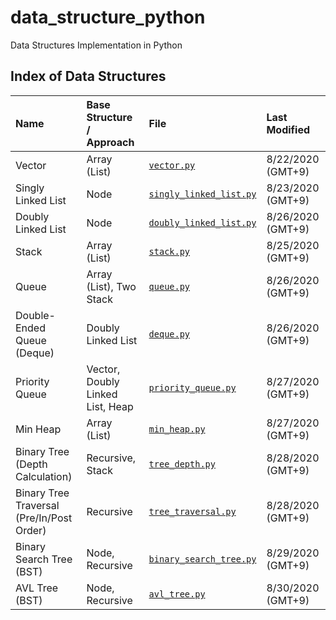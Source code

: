 # data_structure_python
Data Structures Implementation in Python

## Index of Data Structures
| **Name** | **Base Structure / Approach** | **File** | **Last Modified**
|:------- |:--------------------------------|:--------------------------------|:-----
| Vector |Array (List)|[`vector.py`][vector]           | 8/22/2020 (GMT+9) |
| Singly Linked List |Node| [`singly_linked_list.py`][sll]  |8/23/2020 (GMT+9) |
| Doubly Linked List |Node| [`doubly_linked_list.py`][dll]  |8/26/2020 (GMT+9) |
| Stack |Array (List)| [`stack.py`][stack]  |8/25/2020 (GMT+9) |
| Queue |Array (List), Two Stack| [`queue.py`][queue]  |8/26/2020 (GMT+9) |
| Double-Ended Queue (Deque) |Doubly Linked List| [`deque.py`][deque] |8/26/2020 (GMT+9) |
| Priority Queue |Vector, Doubly Linked List, Heap| [`priority_queue.py`][pq]  |8/27/2020 (GMT+9) |
| Min Heap | Array (List) | [`min_heap.py`][mh]  |8/27/2020 (GMT+9) |
| Binary Tree (Depth Calculation) | Recursive, Stack | [`tree_depth.py`][td]  |8/28/2020 (GMT+9) |
| Binary Tree Traversal (Pre/In/Post Order) | Recursive | [`tree_traversal.py`][tt]  |8/28/2020 (GMT+9) |
| Binary Search Tree (BST) | Node, Recursive | [`binary_search_tree.py`][bst]  |8/29/2020 (GMT+9) |
| AVL Tree (BST) | Node, Recursive | [`avl_tree.py`][avl]  |8/30/2020 (GMT+9) |

<!---Reference Links-->
[vector]:../master/vector.py
[sll]:../master/singly_linked_list.py
[dll]:../master/doubly_linked_list.py
[stack]:../master/stack.py
[queue]:../master/queue.py
[deque]:../master/deque.py
[pq]:../master/priority_queue.py
[mh]:../master/min_heap.py
[td]:../master/tree_depth.py
[tt]:../master/tree_traversal.py
[bst]:../master/binary_search_tree.py
[avl]:../master/avl_tree.py
